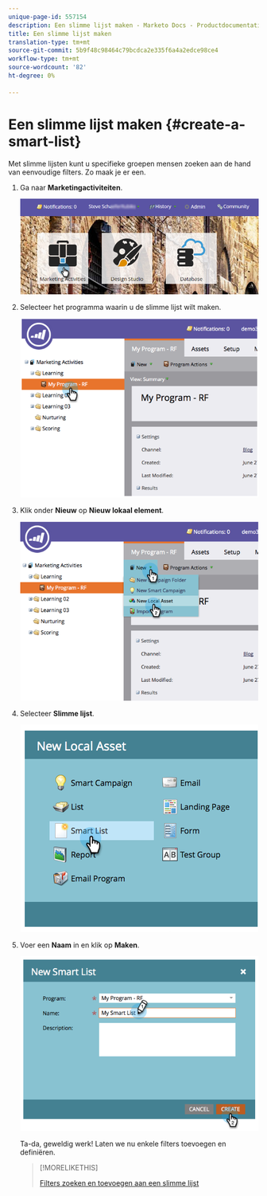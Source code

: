 ```yaml
---
unique-page-id: 557154
description: Een slimme lijst maken - Marketo Docs - Productdocumentatie
title: Een slimme lijst maken
translation-type: tm+mt
source-git-commit: 5b9f48c98464c79bcdca2e335f6a4a2edce98ce4
workflow-type: tm+mt
source-wordcount: '82'
ht-degree: 0%

---
```



# Een slimme lijst maken {#create-a-smart-list}

Met slimme lijsten kunt u specifieke groepen mensen zoeken aan de hand van eenvoudige filters. Zo maak je er een.

1. Ga naar **Marketingactiviteiten**.

   ![](assets/login-marketing-activities.png)

1. Selecteer het programma waarin u de slimme lijst wilt maken.

   ![](assets/image2014-8-11-10-3a17-3a8.png)

1. Klik onder **Nieuw** op **Nieuw lokaal element**.

   ![](assets/image2014-9-9-16-3a26-3a28.png)

1. Selecteer **Slimme lijst**.

   ![](assets/image2014-9-9-16-3a27-3a18.png)

1. Voer een **Naam** in en klik op **Maken**.

   ![](assets/image2014-9-9-16-3a27-3a39.png)

   Ta-da, geweldig werk! Laten we nu enkele filters toevoegen en definiëren.

   >[!MORELIKETHIS]
   >
   >[Filters zoeken en toevoegen aan een slimme lijst](/help/marketo/product-docs/core-marketo-concepts/smart-lists-and-static-lists/creating-a-smart-list/find-and-add-filters-to-a-smart-list.md)
